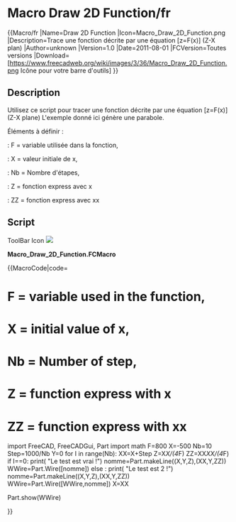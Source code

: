 # Macro Draw 2D Function/fr

 {{Macro/fr
|Name=Draw 2D Function
|Icon=Macro_Draw_2D_Function.png
|Description=Trace une fonction décrite par une équation [z=F(x)] (Z-X plan)
|Author=unknown
|Version=1.0
|Date=2011-08-01
|FCVersion=Toutes versions
|Download=[https://www.freecadweb.org/wiki/images/3/36/Macro_Draw_2D_Function.png Icône pour votre barre d'outils]
}}

## Description

Utilisez ce script pour tracer une fonction décrite par une équation \[z=F(x)\] (Z-X plane) L\'exemple donné ici génère une parabole.

Éléments à définir :

:   F = variable utilisée dans la fonction,





:   X = valeur initiale de x,





:   Nb = Nombre d\'étapes,





:   Z = fonction express avec x





:   ZZ = fonction express avec xx

## Script

ToolBar Icon ![](images/Macro_Draw_2D_Function.png )

**Macro\_Draw\_2D\_Function.FCMacro**


{{MacroCode|code=

# F = variable used in the function,
# X = initial value of x,
# Nb = Number of step,
# Z = function express with x
# ZZ = function express with xx

import FreeCAD, FreeCADGui, Part
import math
F=800
X=-500
Nb=10
Step=1000/Nb
Y=0
for I in range(Nb):
    XX=X+Step 
    Z=X*X/(4*F)
    ZZ=XX*XX/(4*F)
    if I==0:
        print( "Le test est vrai !")
        nomme=Part.makeLine((X,Y,Z),(XX,Y,ZZ))
        WWire=Part.Wire([nomme])
    else :
        print( "Le test est 2 !")
        nomme=Part.makeLine((X,Y,Z),(XX,Y,ZZ))      
        WWire=Part.Wire([WWire,nomme])
    X=XX 
 
Part.show(WWire)

}}

